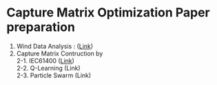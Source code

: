 # Capture Matrix Optimization Paper preparation
1. Wind Data Analysis : (<a href='https://github.com/jehyunlee/tmp/blob/master/markdown/WindAnalysis.md'>Link</a>)  
2. Capture Matrix Contruction by  
  2-1. IEC61400 (<a href='https://github.com/jehyunlee/tmp/blob/master/markdown/IEC61400.md'>Link</a>)  
  2-2. Q-Learning (Link)  
  2-3. Particle Swarm (Link)  
  
